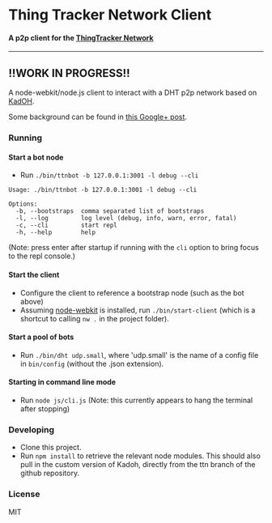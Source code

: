 Thing Tracker Network Client
=====================

#### A p2p client for the [ThingTracker Network](http://thingtracker.net)

----
!!WORK IN PROGRESS!!
----

A node-webkit/node.js client to interact with a DHT p2p network based on [KadOH](https://github.com/jinroh/kadoh).

Some background can be found in [this Google+ post](https://plus.google.com/u/0/106465579732448802787/posts/1yuLciyHbBA).

### Running

#### Start a bot node
* Run `./bin/ttnbot -b 127.0.0.1:3001 -l debug --cli`

```
Usage: ./bin/ttnbot -b 127.0.0.1:3001 -l debug --cli

Options:
  -b, --bootstraps  comma separated list of bootstraps
  -l, --log         log level (debug, info, warn, error, fatal)
  -c, --cli         start repl
  -h, --help        help
```
(Note: press enter after startup if running with the `cli` option to bring focus to the repl console.)

#### Start the client
* Configure the client to reference a bootstrap node (such as the bot above)
* Assuming [node-webkit](https://github.com/rogerwang/node-webkit) is installed, run `./bin/start-client` (which is a shortcut to calling `nw .` in the project folder).

#### Start a pool of bots
* Run `./bin/dht udp.small`, where 'udp.small' is the name of a config file in `bin/config` (without the .json extension).

#### Starting in command line mode
* Run `node js/cli.js`
(Note: this currently appears to hang the terminal after stopping)

### Developing
* Clone this project.
* Run `npm install` to retrieve the relevant node modules.  This should also pull in the custom version of Kadoh, directly from the ttn branch of the github repository.


### License
MIT
